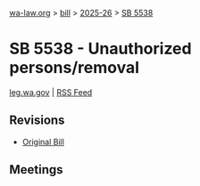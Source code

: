 [wa-law.org](/) > [bill](/bill/) > [2025-26](/bill/2025-26/) > [SB 5538](/bill/2025-26/sb/5538/)

# SB 5538 - Unauthorized persons/removal
[leg.wa.gov](https://app.leg.wa.gov/billsummary?BillNumber=5538&Year=2025&Initiative=false) | [RSS Feed](./rss.xml)

## Revisions
* [Original Bill](1/)

## Meetings